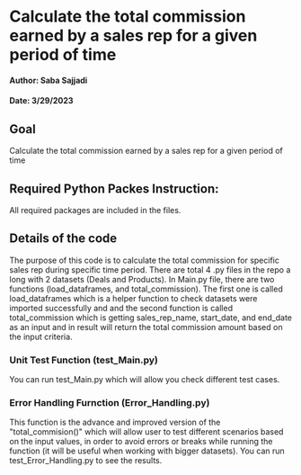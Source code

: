 # Calculate the total commission earned by a sales rep for a given period of time
#### Author: Saba Sajjadi
#### Date: 3/29/2023

## Goal
Calculate the total commission earned by a sales rep for a given period of time

## Required Python Packes Instruction:
All required packages are included in the files. 

## Details of the code
The purpose of this code is to calculate the total commission for specific sales rep during specific time period. There are total 4 .py files in the repo a long with 2 datasets (Deals and Products). In Main.py file, there are two functions (load_dataframes, and total_commission). 
The first one is called load_dataframes which is a helper function to check datasets were imported successfully and and the second function is called total_commission which is getting sales_rep_name, start_date, and end_date as an input and in result will return the total commission amount based on the input criteria.

### Unit Test Function (test_Main.py)
You can run test_Main.py which will allow you check different test cases.

### Error Handling Furnction (Error_Handling.py) 
This function is the advance and improved version of the "total_commision()" which will allow user to test different scenarios based on the input values, in order to avoid errors or breaks while running the function (it will be useful when working with bigger datasets). You can run test_Error_Handling.py to see the results. 
